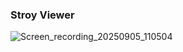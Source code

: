 ### Stroy Viewer

![Screen_recording_20250905_110504](https://github.com/user-attachments/assets/d6341e8d-740f-45f8-921a-e8992cbba482)
